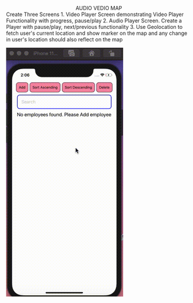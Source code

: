 <DIV align="center">AUDIO VEDIO MAP</DIV>
Create Three Screens 
1. Video Player Screen demonstrating Video Player Functionality with progress, pause/play 
2. Audio Player Screen. Create a Player with pause/play, next/previous functionality
3. Use Geolocation to fetch user's current location and show marker on the map and any change in user's location should also reflect on the map

![output](./src/assets/output.gif)